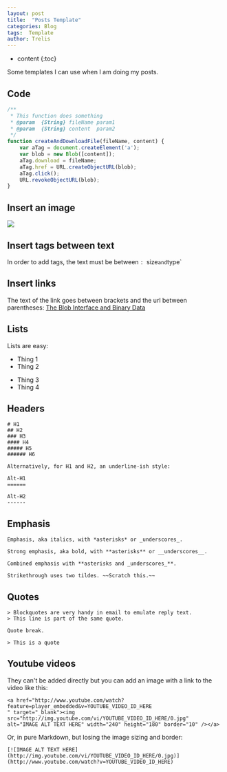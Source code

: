 ```yaml
---
layout: post
title:  "Posts Template"
categories: Blog
tags:  Template
author: Trelis
---
```


* content
{:toc}

Some templates I can use when I am doing my posts.




## Code

```js
/**
 * This function does something
 * @param  {String} fileName param1
 * @param  {String} content  param2
 */
function createAndDownloadFile(fileName, content) {
    var aTag = document.createElement('a');
    var blob = new Blob([content]);
    aTag.download = fileName;
    aTag.href = URL.createObjectURL(blob);
    aTag.click();
    URL.revokeObjectURL(blob);
}
```


## Insert an image

![](https://img.alicdn.com/tfs/TB16.GnOpXXXXXdapXXXXXXXXXX-307-134.png)


## Insert tags between text

In order to add tags, the text must be between `: `size` and `type` 

## Insert links

The text of the link goes between brackets and the url between parentheses: [ The Blob Interface and Binary Data](https://www.w3.org/TR/2015/WD-FileAPI-20150421/#blob)

## Lists

Lists are easy:
- Thing 1
- Thing 2

* Thing 3
* Thing 4

## Headers
```
# H1
## H2
### H3
#### H4
##### H5
###### H6

Alternatively, for H1 and H2, an underline-ish style:

Alt-H1
======

Alt-H2
------
```

## Emphasis
```
Emphasis, aka italics, with *asterisks* or _underscores_.

Strong emphasis, aka bold, with **asterisks** or __underscores__.

Combined emphasis with **asterisks and _underscores_**.

Strikethrough uses two tildes. ~~Scratch this.~~
```

## Quotes
```
> Blockquotes are very handy in email to emulate reply text.
> This line is part of the same quote.

Quote break.

> This is a quote
```

## Youtube videos
They can't be added directly but you can add an image with a link to the video like this:
```
<a href="http://www.youtube.com/watch?feature=player_embedded&v=YOUTUBE_VIDEO_ID_HERE
" target="_blank"><img src="http://img.youtube.com/vi/YOUTUBE_VIDEO_ID_HERE/0.jpg" 
alt="IMAGE ALT TEXT HERE" width="240" height="180" border="10" /></a>
```
Or, in pure Markdown, but losing the image sizing and border:
```
[![IMAGE ALT TEXT HERE](http://img.youtube.com/vi/YOUTUBE_VIDEO_ID_HERE/0.jpg)](http://www.youtube.com/watch?v=YOUTUBE_VIDEO_ID_HERE)
```